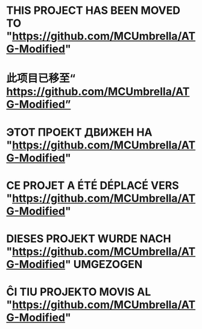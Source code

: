 # THIS PROJECT HAS BEEN MOVED TO "https://github.com/MCUmbrella/ATG-Modified" 
# 此项目已移至“ https://github.com/MCUmbrella/ATG-Modified” 
# ЭТОТ ПРОЕКТ ДВИЖЕН НА "https://github.com/MCUmbrella/ATG-Modified" 
# CE PROJET A ÉTÉ DÉPLACÉ VERS "https://github.com/MCUmbrella/ATG-Modified" 
# DIESES PROJEKT WURDE NACH "https://github.com/MCUmbrella/ATG-Modified" UMGEZOGEN 
# ĈI TIU PROJEKTO MOVIS AL "https://github.com/MCUmbrella/ATG-Modified" 
